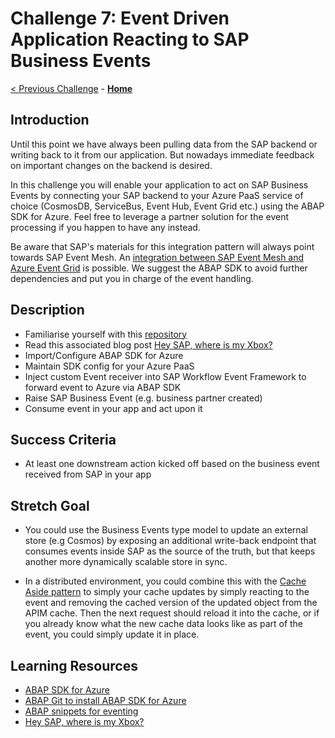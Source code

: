 # Challenge 7: Event Driven Application Reacting to SAP Business Events

[< Previous Challenge](./06-Chatbot.md) - **[Home](../README.md)** 

## Introduction
Until this point we have always been pulling data from the SAP backend or writing back to it from our application. But nowadays immediate feedback on important changes on the backend is desired.

In this challenge you will enable your application to act on SAP Business Events by connecting your SAP backend to your Azure PaaS service of choice (CosmosDB, ServiceBus, Event Hub, Event Grid etc.) using the ABAP SDK for Azure. Feel free to leverage a partner solution for the event processing if you happen to have any instead.

Be aware that SAP's materials for this integration pattern will always point towards SAP Event Mesh. An [integration between SAP Event Mesh and Azure Event Grid](https://blogs.sap.com/2021/10/08/inviting-you-register-soon-to-explore-your-event-driven-pathway-between-sap-and-microsoft-azure/) is possible. We suggest the ABAP SDK to avoid further dependencies and put you in charge of the event handling.

## Description
- Familiarise yourself with this [repository](https://github.com/thzandvl/xbox-shipping)
- Read this associated blog post [Hey SAP, where is my Xbox?](https://blogs.sap.com/2021/12/09/hey-sap-where-is-my-xbox-an-insight-into-capitalizing-on-event-driven-architectures/)
- Import/Configure ABAP SDK for Azure
- Maintain SDK config for your Azure PaaS
- Inject custom Event receiver into SAP Workflow Event Framework to forward event to Azure via ABAP SDK
- Raise SAP Business Event (e.g. business partner created)
- Consume event in your app and act upon it

## Success Criteria
- At least one downstream action kicked off based on the business event received from SAP in your app

## Stretch Goal
- You could use the Business Events type model to update an external store (e.g Cosmos) by exposing an additional write-back endpoint that consumes events inside SAP as the source of the truth, but that keeps another more dynamically scalable store in sync.

- In a distributed environment, you could combine this with the [Cache Aside pattern](https://docs.microsoft.com/en-us/azure/architecture/patterns/cache-aside) to simply your cache updates by simply reacting to the event and removing the cached version of the updated object from the APIM cache. Then the next request should reload it into the cache, or if you already know what the new cache data looks like as part of the event, you could simply update it in place. 

## Learning Resources
- [ABAP SDK for Azure](https://github.com/Microsoft/ABAP-SDK-for-Azure)
- [ABAP Git to install ABAP SDK for Azure](https://github.com/microsoft/ABAP-SDK-for-Azure/blob/master/ABAP%20SDK%20for%20Azure%20-%20Github.md#heading--1-7)
- [ABAP snippets for eventing](https://github.com/thzandvl/xbox-shipping/tree/main/ABAPCode)
- [Hey SAP, where is my Xbox?](https://blogs.sap.com/2021/12/09/hey-sap-where-is-my-xbox-an-insight-into-capitalizing-on-event-driven-architectures/)




